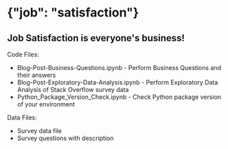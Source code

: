 # {"job": "satisfaction"}
## Job Satisfaction is everyone's business!

Code Files:
- Blog-Post-Business-Questions.ipynb - Perform Business Questions and their answers
- Blog-Post-Exploratory-Data-Analysis.ipynb - Perform Exploratory Data Analysis of Stack Overflow survey data
- Python_Package_Version_Check.ipynb - Check Python package version of your environment

Data Files:
- Survey data file
- Survey questions with description

